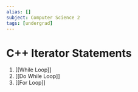 ```yaml
---
alias: []
subject: Computer Science 2
tags: [undergrad]
---
```

# C++ Iterator Statements


1. [[While Loop]]
2. [[Do While Loop]]
3. [[For Loop]]